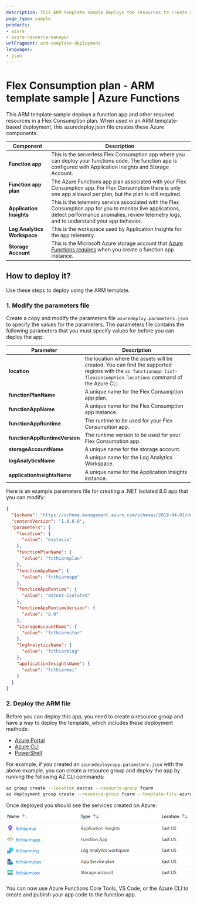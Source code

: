 ```yaml
---
description: This ARM template sample deploys the resources to create a function app in Azure Functions that runs in a Flex Consumption plan. 
page_type: sample
products:
- azure
- azure-resource-manager
urlFragment: arm-template-deployment
languages:
- json
---
```


# Flex Consumption plan - ARM template sample | Azure Functions

This ARM template sample deploys a function app and other required resources in a Flex Consumption plan. When used in an ARM template-based deployment, this azuredeploy.json file creates these Azure components:

| Component | Description |
| ---- | ---- |
| **Function app** | This is the serverless Flex Consumption app where you can deploy your functions code. The function app is configured with Application Insights and Storage Account.|
| **Function app plan**| The Azure Functions app plan associated with your Flex Consumption app. For Flex Consumption there is only one app allowed per plan, but the plan is still required.|
| **Application Insights**| This is the telemetry service associated with the Flex Consumption app for you to monitor live applications, detect performance anomalies, review telemetry logs, and to understand your app behavior.|
| **Log Analytics Workspace**| This is the workspace used by Application Insights for the app telemetry.|
| **Storage Account**| This is the Microsoft Azure storage account that [Azure Functions requires](https://learn.microsoft.com/azure/azure-functions/storage-considerations) when you create a function app instance.|

## How to deploy it?

Use these steps to deploy using the ARM template.

### 1. Modify the parameters file

Create a copy and modify the parameters file `azuredeploy.parameters.json` to specify the values for the parameters. The parameters file contains the following parameters that you must specify values for before you can deploy the app:

| Parameter | Description |
| ---- | ---- |
| **location**| the location where the assets will be created. You can find the supported regions with the `az functionapp list-flexconsumption-locations` command of the Azure CLI.|
| **functionPlanName**| A unique name for the Flex Consumption app plan.|
| **functionAppName**| A unique name for the Flex Consumption app instance.|
| **functionAppRuntime**| The runtime to be used for your Flex Consumption app.|
| **functionAppRuntimeVersion**| The runtime version to be used for your Flex Consumption app.|
| **storageAccountName**| A unique name for the storage account.|
| **logAnalyticsName**| A unique name for the Log Analytics Workspace.|
| **applicationInsightsName**| A unique name for the Application Insights instance.|

Here is an example parameters file for creating a .NET Isolated 8.0 app that you can modify:

```json
{
  "$schema": "https://schema.management.azure.com/schemas/2019-04-01/deploymentParameters.json#",
  "contentVersion": "1.0.0.0",
  "parameters": {
    "location": {
      "value": "eastasia"
    },
    "functionPlanName": {
      "value": "fcthiarmplan"
    },
    "functionAppName": {
      "value": "fcthiarmapp"
    },
    "functionAppRuntime": {
      "value": "dotnet-isolated"
    },
    "functionAppRuntimeVersion": {
      "value": "8.0"
    },
    "storageAccountName": {
      "value": "fcthiarmstor"
    },
    "logAnalyticsName": {
      "value": "fcthiarmlog"
    },
    "applicationInsightsName": {
      "value": "fcthiarmai"
    }
  }
}
```

### 2. Deploy the ARM file

Before you can deploy this app, you need to create a resource group and have a way to deploy the template, which includes these deployment methods:

+ [Azure Portal](https://learn.microsoft.com/azure/azure-resource-manager/templates/deploy-portal#deploy-resources-from-custom-template)
+ [Azure CLI](https://learn.microsoft.com/azure/azure-resource-manager/templates/deploy-cli)
+ [PowerShell](https://learn.microsoft.com/azure/azure-resource-manager/templates/deploy-powershell)

For example, if you created an `azuredeploycopy.parameters.json` with the above example, you can create a resource group and deploy the app by running the following AZ CLI commands:

```bash
az group create --location eastus --resource-group fcarm
az deployment group create --resource-group fcarm --template-file azuredeploy.json --parameters azuredeploycopy.parameters.json
```

Once deployed you should see the services created on Azure:
![Resources described above in the resource group](resources.png)

You can now use Azure Functions Core Tools, VS Code, or the Azure CLI to create and publish your app code to the function app.
